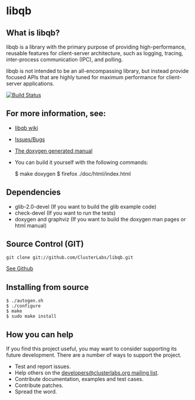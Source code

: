 # libqb

## What is libqb?
libqb is a library with the primary purpose of providing high-performance,
reusable features for client-server architecture, such as logging,
tracing, inter-process communication (IPC), and polling.

libqb is not intended to be an all-encompassing library, but instead provide
focused APIs that are highly tuned for maximum performance for client-server
applications.

[![Build Status](https://travis-ci.org/ClusterLabs/libqb.png)](https://travis-ci.org/ClusterLabs/libqb)

## For more information, see:
* [libqb wiki](https://github.com/clusterlabs/libqb/wiki)
* [Issues/Bugs](https://github.com/clusterlabs/libqb/issues)
* [The doxygen generated manual](http://clusterlabs.github.io/libqb/CURRENT/doxygen/)
* You can build it yourself with the following commands:

    $ make doxygen
    $ firefox ./doc/html/index.html

## Dependencies
* glib-2.0-devel (If you want to build the glib example code)
* check-devel (If you want to run the tests)
* doxygen and graphviz (If you want to build the doxygen man pages or html manual)

## Source Control (GIT)

    git clone git://github.com/ClusterLabs/libqb.git

[See Github](https://github.com/clusterlabs/libqb)

## Installing from source

    $ ./autogen.sh
    $ ./configure
    $ make
    $ sudo make install

## How you can help
If you find this project useful, you may want to consider supporting its future development.
There are a number of ways to support the project.

* Test and report issues.
* Help others on the [developers@clusterlabs.org mailing list](http://clusterlabs.org/mailman/listinfo/developers).
* Contribute documentation, examples and test cases.
* Contribute patches.
* Spread the word.
